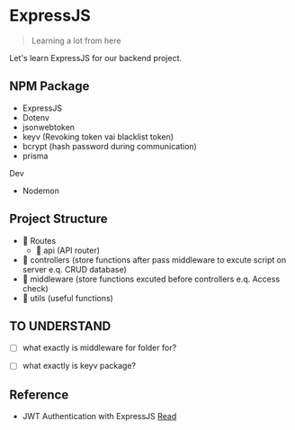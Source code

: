 # ExpressJS

> Learning a lot from here

Let's learn ExpressJS for our backend project.


## NPM Package
- ExpressJS
- Dotenv
- jsonwebtoken
- keyv (Revoking token vai blacklist token)
- bcrypt (hash password during communication)
- prisma

Dev

- Nodemon


## Project Structure
- 📂 Routes
   - 📄 api (API router)
- 📂 controllers (store functions after pass middleware to excute script on server e.q. CRUD database)
- 📂 middleware (store functions excuted before controllers e.q. Access check)
- 📂 utils (useful functions)


## TO UNDERSTAND 
- [ ] what exactly is middleware for folder for?
- [ ] what exactly is keyv package?



## Reference
- JWT Authentication with ExpressJS [Read](https://www.ultimateakash.com/blog-details/Ii0jYGAKYAo=/How-to-Implement-JWT-Authentication-in-Node.js-Using-Mysql-2022)
